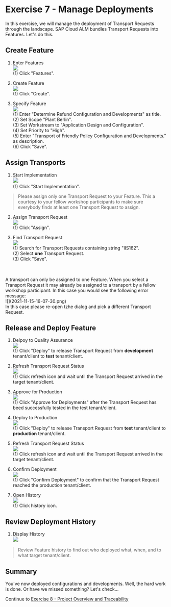 # Exercise 7 - Manage Deployments

In this exercise, we will manage the deployment of Transport Requests through the landscape. SAP Cloud ALM bundles Transport Requests into Features. Let's do this.

## Create Feature

1. Enter Features
<br> ![](2021-11-12-10-53-56.png)
<br> (1) Click "Features".

2. Create Feature
<br> ![](2021-11-12-10-54-15.png)
<br> (1) Click "Create".

3. Specify Feature 
<br> ![](2021-11-12-10-54-32.png)
<br> (1) Enter "Determine Refund Configuration and Developments" as title.
<br> (2) Set Scope "Plant Berlin".
<br> (3) Set Workstream to "Application Design and Configuration".
<br> (4) Set Priority to "High".
<br> (5) Enter "Transport of Friendly Policy Configuration and Developments." as description.
<br> (6) Click "Save".

## Assign Transports

1. Start Implementation
<br> ![](2021-11-12-10-54-46.png)
<br> (1) Click "Start Implementation".

> Please assign only one Transport Request to your Feature. This a courtesy to your fellow workshop participants to make sure everybody finds at least one Transport Request to assign.
2. Assign Transport Request
<br> ![](2021-11-12-10-55-01.png)
<br> (1) Click "Assign".

3. Find Transport Request
<br> ![](2021-11-12-10-55-18.png)
<br> (1) Search for Transport Requests containing string "IIS162".
<br> (2) Select **one** Transport Request.
<br> (3) Click "Save".
<br> 
<br> A transport can only be assigned to one Feature. When you select a Transport Request it may already be assigned to a transport by a fellow workshop participant. In this case you would see the following error message:
<br> ![](2021-11-15-16-07-30.png)
<br> In this case please re-open tzhe dialog and pick a different Transport Request.

## Release and Deploy Feature

1. Delpoy to Quality Assurance
<br> ![](2021-11-12-10-55-36.png)
<br> (1) Click "Deploy" to release Transport Request from **development** tenant/client to **test** tenant/client.

2. Refresh Transport Request Status
<br> ![](2021-11-12-10-55-50.png)
<br> (1) Click refresh icon and wait until the Transport Request arrived in the target tenant/client.

3. Approve for Production
<br> ![](2021-11-12-10-56-03.png)
<br> (1) Click "Approve for Deployments" after the Transport Request has beed successfully tested in the test tenant/client.

4. Deploy to Production
<br> ![](2021-11-12-10-56-14.png)
<br> (1) Click "Deploy" to release Transport Request from **test** tenant/client to **production** tenant/client.

5. Refresh Transport Request Status
<br> ![](2021-11-12-10-56-32.png)
<br> (1) Click refresh icon and wait until the Transport Request arrived in the target tenant/client.

6. Confirm Deployment
<br> ![](2021-11-12-10-56-46.png)
<br> (1) Click "Confirm Deployment" to confirm that the Transport Request reached the production tenant/client.

7. Open History
<br> ![](2021-11-12-10-56-58.png)
<br> (1) Click history icon.

## Review Deployment History

1. Display History
<br> ![](2021-11-12-10-57-12.png)
> Review Feature history to find out who deployed what, when, and to what target tenant/client.
 
## Summary

You've now deployed configurations and developments. Well, the hard work is done. Or have we missed something? Let's check...

Continue to [Exercise 8 - Project Overview and Traceability](../ex8/README.md)
